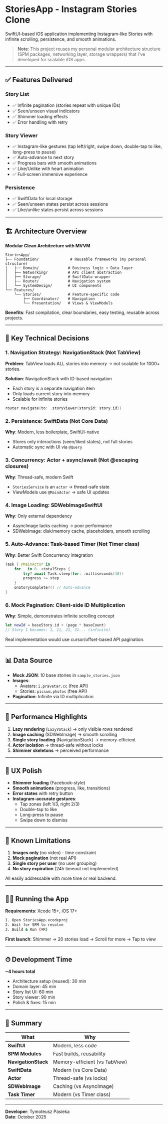 # StoriesApp - Instagram Stories Clone

SwiftUI-based iOS application implementing Instagram-like Stories with infinite scrolling, persistence, and smooth animations.

> **Note**: This project reuses my personal modular architecture structure (SPM packages, networking layer, storage wrappers) that I've developed for scalable iOS apps.

---

## ✅ Features Delivered

### Story List
- ✅ Infinite pagination (stories repeat with unique IDs)
- ✅ Seen/unseen visual indicators
- ✅ Shimmer loading effects
- ✅ Error handling with retry

### Story Viewer
- ✅ Instagram-like gestures (tap left/right, swipe down, double-tap to like, long-press to pause)
- ✅ Auto-advance to next story
- ✅ Progress bars with smooth animations
- ✅ Like/Unlike with heart animation
- ✅ Full-screen immersive experience

### Persistence
- ✅ SwiftData for local storage
- ✅ Seen/unseen states persist across sessions
- ✅ Like/unlike states persist across sessions

---

## 🏗 Architecture Overview

**Modular Clean Architecture with MVVM**

```
StoriesApp/
├── Foundation/              # Reusable frameworks (my personal structure)
│   ├── Domain/             # Business logic + Data layer
│   ├── Networking/         # API client abstraction
│   ├── Storage/            # SwiftData wrapper
│   ├── Router/             # Navigation system
│   └── SystemDesign/       # UI components
└── Features/
    └── Stories/            # Feature-specific code
        ├── Coordinator/    # Navigation
        └── Presentation/   # Views & ViewModels
```

**Benefits**: Fast compilation, clear boundaries, easy testing, reusable across projects.

---

## 🎯 Key Technical Decisions

### 1. **Navigation Strategy: NavigationStack (Not TabView)**
**Problem**: TabView loads ALL stories into memory → not scalable for 1000+ stories.

**Solution**: NavigationStack with ID-based navigation
- Each story is a separate navigation item
- Only loads current story into memory
- Scalable for infinite stories

```swift
router.navigate(to: .storyViewer(storyId: story.id))
```

### 2. **Persistence: SwiftData (Not Core Data)**
**Why**: Modern, less boilerplate, SwiftUI-native
- Stores only interactions (seen/liked states), not full stories
- Automatic sync with UI via `@Query`

### 3. **Concurrency: Actor + async/await (Not @escaping closures)**
**Why**: Thread-safe, modern Swift
- `StoriesService` is an `actor` → thread-safe state
- ViewModels use `@MainActor` → safe UI updates

### 4. **Image Loading: SDWebImageSwiftUI**
**Why**: Only external dependency
- AsyncImage lacks caching → poor performance
- SDWebImage: disk/memory cache, placeholders, smooth scrolling

### 5. **Auto-Advance: Task-based Timer (Not Timer class)**
**Why**: Better Swift Concurrency integration
```swift
Task { @MainActor in
    for _ in 0..<totalSteps {
        try? await Task.sleep(for: .milliseconds(10))
        progress += step
    }
    onStoryComplete?() // Auto-advance
}
```

### 6. **Mock Pagination: Client-side ID Multiplication**
**Why**: Simple, demonstrates infinite scrolling concept
```swift
let newId = baseStory.id + (page * baseCount)
// Story 1 becomes: 1, 11, 21, 31... (infinite)
```
Real implementation would use cursor/offset-based API pagination.

---

## 📊 Data Source

- **Mock JSON**: 10 base stories in `sample_stories.json`
- **Images**: 
  - Avatars: `i.pravatar.cc` (free API)
  - Stories: `picsum.photos` (free API)
- **Pagination**: Infinite via ID multiplication

---

## 🚀 Performance Highlights

1. **Lazy rendering** (`LazyVStack`) → only visible rows rendered
2. **Image caching** (SDWebImage) → smooth scrolling
3. **Single story loading** (NavigationStack) → memory-efficient
4. **Actor isolation** → thread-safe without locks
5. **Shimmer skeletons** → perceived performance

---

## 🎨 UX Polish

- **Shimmer loading** (Facebook-style)
- **Smooth animations** (progress, like, transitions)
- **Error states** with retry button
- **Instagram-accurate gestures**:
  - Tap zones (left 1/3, right 2/3)
  - Double-tap to like
  - Long-press to pause
  - Swipe down to dismiss

---

## 📝 Known Limitations

1. **Images only** (no video) - time constraint
2. **Mock pagination** (not real API)
3. **Single story per user** (no user grouping)
4. **No story expiration** (24h timeout not implemented)

All easily addressable with more time or real backend.

---

## 🏃‍♂️ Running the App

**Requirements**: Xcode 15+, iOS 17+

```bash
1. Open StoriesApp.xcodeproj
2. Wait for SPM to resolve
3. Build & Run (⌘R)
```

**First launch**: Shimmer → 20 stories load → Scroll for more → Tap to view

---

## ⏱ Development Time

**~4 hours total**
- Architecture setup (reused): 30 min
- Domain layer: 45 min  
- Story list UI: 60 min
- Story viewer: 90 min
- Polish & fixes: 15 min

---

## 🔑 Summary

| What | Why |
|------|-----|
| **SwiftUI** | Modern, less code |
| **SPM Modules** | Fast builds, reusability |
| **NavigationStack** | Memory-efficient (vs TabView) |
| **SwiftData** | Modern (vs Core Data) |
| **Actor** | Thread-safe (vs locks) |
| **SDWebImage** | Caching (vs AsyncImage) |
| **Task Timer** | Modern (vs Timer class) |

---

**Developer**: Tymoteusz Pasieka  
**Date**: October 2025

